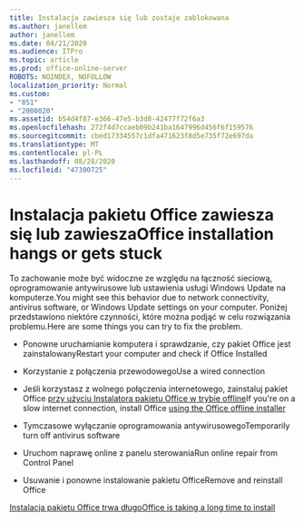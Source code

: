 ```yaml
---
title: Instalacja zawiesza się lub zostaje zablokowana
ms.author: janellem
author: janellem
ms.date: 04/21/2020
ms.audience: ITPro
ms.topic: article
ms.prod: office-online-server
ROBOTS: NOINDEX, NOFOLLOW
localization_priority: Normal
ms.custom:
- "851"
- "2000020"
ms.assetid: b54d4f87-e366-47e5-b3d8-42477f72f6a3
ms.openlocfilehash: 272f4d7ccaeb09b241ba1647996d456f6f159576
ms.sourcegitcommit: cbed17334557c1dfa471623f8d5e735f72e697da
ms.translationtype: MT
ms.contentlocale: pl-PL
ms.lasthandoff: 08/28/2020
ms.locfileid: "47300725"
---
```

# <a name="office-installation-hangs-or-gets-stuck"></a><span data-ttu-id="a218a-102">Instalacja pakietu Office zawiesza się lub zawiesza</span><span class="sxs-lookup"><span data-stu-id="a218a-102">Office installation hangs or gets stuck</span></span>

<span data-ttu-id="a218a-103">To zachowanie może być widoczne ze względu na łączność sieciową, oprogramowanie antywirusowe lub ustawienia usługi Windows Update na komputerze.</span><span class="sxs-lookup"><span data-stu-id="a218a-103">You might see this behavior due to network connectivity, antivirus software, or Windows Update settings on your computer.</span></span> <span data-ttu-id="a218a-104">Poniżej przedstawiono niektóre czynności, które można podjąć w celu rozwiązania problemu.</span><span class="sxs-lookup"><span data-stu-id="a218a-104">Here are some things you can try to fix the problem.</span></span>
  
- <span data-ttu-id="a218a-105">Ponowne uruchamianie komputera i sprawdzanie, czy pakiet Office jest zainstalowany</span><span class="sxs-lookup"><span data-stu-id="a218a-105">Restart your computer and check if Office Installed</span></span>

- <span data-ttu-id="a218a-106">Korzystanie z połączenia przewodowego</span><span class="sxs-lookup"><span data-stu-id="a218a-106">Use a wired connection</span></span>

- <span data-ttu-id="a218a-107">Jeśli korzystasz z wolnego połączenia internetowego, zainstaluj pakiet Office [przy użyciu Instalatora pakietu Office w trybie offline](https://support.office.com/article/f0a85fe7-118f-41cb-a791-d59cef96ad1c?wt.mc_id=Alchemy_ClientDIA)</span><span class="sxs-lookup"><span data-stu-id="a218a-107">If you're on a slow internet connection, install Office [using the Office offline installer](https://support.office.com/article/f0a85fe7-118f-41cb-a791-d59cef96ad1c?wt.mc_id=Alchemy_ClientDIA)</span></span>

- <span data-ttu-id="a218a-108">Tymczasowe wyłączanie oprogramowania antywirusowego</span><span class="sxs-lookup"><span data-stu-id="a218a-108">Temporarily turn off antivirus software</span></span>

- <span data-ttu-id="a218a-109">Uruchom naprawę online z panelu sterowania</span><span class="sxs-lookup"><span data-stu-id="a218a-109">Run online repair from Control Panel</span></span>

- <span data-ttu-id="a218a-110">Usuwanie i ponowne instalowanie pakietu Office</span><span class="sxs-lookup"><span data-stu-id="a218a-110">Remove and reinstall Office</span></span>

[<span data-ttu-id="a218a-111">Instalacja pakietu Office trwa długo</span><span class="sxs-lookup"><span data-stu-id="a218a-111">Office is taking a long time to install</span></span>](https://support.office.com/article/0f09f357-3fef-42a6-b8aa-cef4c6c44bdf?wt.mc_id=Alchemy_ClientDIA)
  